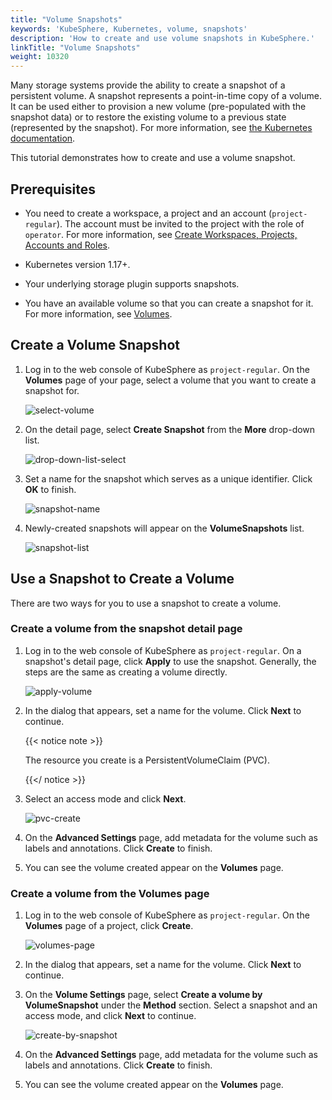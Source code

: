 ```yaml
---
title: "Volume Snapshots"
keywords: 'KubeSphere, Kubernetes, volume, snapshots'
description: 'How to create and use volume snapshots in KubeSphere.'
linkTitle: "Volume Snapshots"
weight: 10320
---
```


Many storage systems provide the ability to create a snapshot of a persistent volume. A snapshot represents a point-in-time copy of a volume. It can be used either to provision a new volume (pre-populated with the snapshot data) or to restore the existing volume to a previous state (represented by the snapshot). For more information, see [the Kubernetes documentation](https://kubernetes.io/docs/concepts/storage/volume-snapshots/).

This tutorial demonstrates how to create and use a volume snapshot.

## Prerequisites

- You need to create a workspace, a project and an account (`project-regular`). The account must be invited to the project with the role of `operator`. For more information, see [Create Workspaces, Projects, Accounts and Roles](../../../quick-start/create-workspace-and-project).

- Kubernetes version 1.17+.

- Your underlying storage plugin supports snapshots.
- You have an available volume so that you can create a snapshot for it. For more information, see [Volumes](../volumes/).

## Create a Volume Snapshot

1. Log in to the web console of KubeSphere as `project-regular`. On the **Volumes** page of your page, select a volume that you want to create a snapshot for.

   ![select-volume](/images/docs/project-user-guide/volume-management/volume-snapshots/select-volume.jpg)

2. On the detail page, select **Create Snapshot** from the **More** drop-down list.

   ![drop-down-list-select](/images/docs/project-user-guide/volume-management/volume-snapshots/drop-down-list-select.jpg)

3. Set a name for the snapshot which serves as a unique identifier. Click **OK** to finish.

   ![snapshot-name](/images/docs/project-user-guide/volume-management/volume-snapshots/snapshot-name.jpg)

4. Newly-created snapshots will appear on the **VolumeSnapshots** list.

   ![snapshot-list](/images/docs/project-user-guide/volume-management/volume-snapshots/snapshot-list.jpg)

## Use a Snapshot to Create a Volume

There are two ways for you to use a snapshot to create a volume.

### Create a volume from the snapshot detail page

1. Log in to the web console of KubeSphere as `project-regular`. On a snapshot's detail page, click **Apply** to use the snapshot. Generally, the steps are the same as creating a volume directly.

   ![apply-volume](/images/docs/project-user-guide/volume-management/volume-snapshots/apply-volume.jpg)

2. In the dialog that appears, set a name for the volume. Click **Next** to continue.

   {{< notice note >}}

   The resource you create is a PersistentVolumeClaim (PVC).

   {{</ notice >}} 

3. Select an access mode and click **Next**.

   ![pvc-create](/images/docs/project-user-guide/volume-management/volume-snapshots/pvc-create.jpg)

4. On the **Advanced Settings** page, add metadata for the volume such as labels and annotations. Click **Create** to finish.

5. You can see the volume created appear on the **Volumes** page.

### Create a volume from the Volumes page

1. Log in to the web console of KubeSphere as `project-regular`. On the **Volumes** page of a project, click **Create**.

   ![volumes-page](/images/docs/project-user-guide/volume-management/volume-snapshots/volumes-page.jpg)

2. In the dialog that appears, set a name for the volume. Click **Next** to continue.

3. On the **Volume Settings** page, select **Create a volume by VolumeSnapshot** under the **Method** section. Select a snapshot and an access mode, and click **Next** to continue.

   ![create-by-snapshot](/images/docs/project-user-guide/volume-management/volume-snapshots/create-by-snapshot.jpg)

4. On the **Advanced Settings** page, add metadata for the volume such as labels and annotations. Click **Create** to finish.

5. You can see the volume created appear on the **Volumes** page.